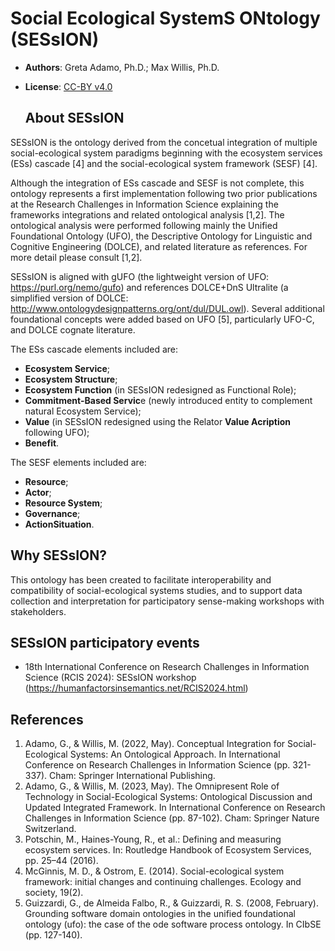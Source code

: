 # Social Ecological SystemS ONtology (SESsION)

- **Authors**: Greta Adamo, Ph.D.; Max Willis, Ph.D.
- **License**: [CC-BY v4.0](http://creativecommons.org/licenses/by/4.0/)

  ## About SESsION

SESsION is the ontology derived from the concetual integration of multiple social-ecological system paradigms beginning with the ecosystem services (ESs) cascade [4] and the social-ecological system framework (SESF) [4].

Although the integration of ESs cascade and SESF is not complete, this ontology represents a first implementation following two prior publications at the Research Challenges in Information Science explaining the frameworks integrations and related ontological analysis [1,2]. The ontological analysis were performed following mainly the Unified Foundational Ontology (UFO), the Descriptive Ontology for Linguistic and Cognitive Engineering (DOLCE), and related literature as references. For more detail please consult [1,2].

SESsION is aligned with gUFO (the lightweight version of UFO: https://purl.org/nemo/gufo) and references DOLCE+DnS Ultralite (a simplified version of DOLCE: http://www.ontologydesignpatterns.org/ont/dul/DUL.owl). Several additional foundational concepts were added based on UFO [5], particularly UFO-C, and DOLCE cognate literature.

The ESs cascade elements included are:
- **Ecosystem Service**;
- **Ecosystem Structure**;
- **Ecosystem Function** (in SESsION redesigned as Functional Role);
- **Commitment-Based Servic**e (newly introduced entity to complement natural Ecosystem Service);
- **Value** (in SESsION redesigned using the Relator **Value Acription** following UFO);
- **Benefit**.

The SESF elements included are:
- **Resource**;
- **Actor**;
- **Resource System**;
- **Governance**;
- **ActionSituation**.

## Why SESsION?

This ontology has been created to facilitate interoperability and compatibility of social-ecological systems studies, and to support data collection and interpretation for participatory sense-making workshops with stakeholders.

## SESsION participatory events

- 18th International Conference on Research Challenges in Information Science (RCIS 2024): SESsION workshop (https://humanfactorsinsemantics.net/RCIS2024.html)

## References

1. Adamo, G., & Willis, M. (2022, May). Conceptual Integration for Social-Ecological Systems: An Ontological Approach. In International Conference on Research Challenges in Information Science (pp. 321-337). Cham: Springer International Publishing.
2. Adamo, G., & Willis, M. (2023, May). The Omnipresent Role of Technology in Social-Ecological Systems: Ontological Discussion and Updated Integrated Framework. In International Conference on Research Challenges in Information Science (pp. 87-102). Cham: Springer Nature Switzerland.
3. Potschin, M., Haines-Young, R., et al.: Defining and measuring ecosystem services. In: Routledge Handbook of Ecosystem Services, pp. 25–44 (2016).
4. McGinnis, M. D., & Ostrom, E. (2014). Social-ecological system framework: initial changes and continuing challenges. Ecology and society, 19(2).
5. Guizzardi, G., de Almeida Falbo, R., & Guizzardi, R. S. (2008, February). Grounding software domain ontologies in the unified foundational ontology (ufo): the case of the ode software process ontology. In CIbSE (pp. 127-140).
